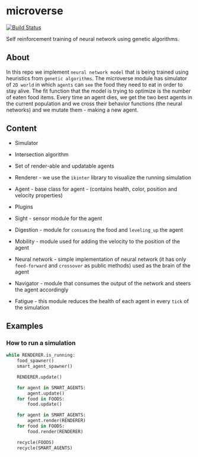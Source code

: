 # microverse
[![Build Status](https://travis-ci.org/mnitchev/microverse.svg?branch=master)](https://travis-ci.org/mnitchev/microverse)

Self reinforcement training of neural network using genetic algorithms.

## About
In this repo we implement `neural network model` that is being trained using heuristics from `genetic algorithms`.
The microverse module has simulator of `2D world` in which `agents` can `see` the food they need to eat in order to stay alive. The fit function that the model is trying to optimize is the number of eaten food items.
Every time an agent dies, we get the two best agents in the current population and we cross their behavior functions (the neural networks) and we mutate them - making a new agent.

## Content
 - Simulator
  - Intersection algorithm
  - Set of render-able and updatable agents

 - Renderer - we use the `ikinter` library to visualize the running simulation

 - Agent - base class for agent - (contains health, color, position and velocity properties)
 - Plugins
  - Sight - sensor module for the agent
  - Digestion - module for `consuming` the food and `leveling_up` the agent
  - Mobility - module used for adding the velocity to the position of the agent
  - Neural network - simple implementation of neural network (it has only `feed-forward` and `crossover` as public methods) used as the brain of the agent
  - Navigator - module that consumes the output of the network and steers the agent accordingly 
  - Fatigue - this module reduces the health of each agent in every `tick` of the simulation

## Examples

### How to run a simulation
```python
while RENDERER.is_running:
    food_spawner()
    smart_agent_spawner()

    RENDERER.update()

    for agent in SMART_AGENTS:
        agent.update()
    for food in FOODS:
        food.update()

    for agent in SMART_AGENTS:
        agent.render(RENDERER)
    for food in FOODS:
        food.render(RENDERER)

    recycle(FOODS)
    recycle(SMART_AGENTS)
```

